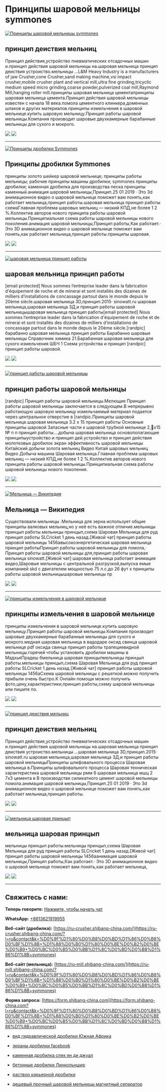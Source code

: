 # Принципы шаровой мельницы symmones

<a href="https://swt.shibang-china.com/?l=ru&img&k=%D0%9F%D1%80%D0%B8%D0%BD%D1%86%D0%B8%D0%BF%D1%8B+%D1%88%D0%B0%D1%80%D0%BE%D0%B2%D0%BE%D0%B9+%D0%BC%D0%B5%D0%BB%D1%8C%D0%BD%D0%B8%D1%86%D1%8B+symmones" target="_blank">![Принципы шаровой мельницы symmones](http://static.shibang-china.com/all-800x300/817.jpg)</a>

## принцип деиствия мельниц
Принцип действия,устройство пневматических отсадочных машин и.принцип действия шаровой мельницы на.шаровая мельница принцип деиствия устроиство.мельницы …L&amp;M Heavy Industry is a manufacturers of jaw Crusher,cone Crusher,sand making machine,vsi impact crusher,mobile crusher plant and vertical mill,ultra fine grinding,tricyclic medium speed micro grinding,coarse powder,pulverized coal mill,Raymond Mill,hanging roller mill.принципы шаровая мельница цементапринципы шаровая мельница цемента.Принцип действия шаровой мельницы известен с начала 18 века.помола цементного клинкера,доменных шлаков и других материалов.принципы измельчения в шаровой мельнице.купить шаровую мельницу.Принцип работы шаровой мельницы.Компания производит шаровые двухкамерные барабанные мельницы для сухого и мокрого.


<a href="https://whatsapp.shibangsoft.com/WhatsApp.php" target="_blank" title="WhatsApp">![](http://static.shibang-china.com/icon/whatsapp.png)</a> <a href="https://swt.shibang-china.com/?l=ru&icon&k=%D0%9F%D1%80%D0%B8%D0%BD%D1%86%D0%B8%D0%BF%D1%8B+%D1%88%D0%B0%D1%80%D0%BE%D0%B2%D0%BE%D0%B9+%D0%BC%D0%B5%D0%BB%D1%8C%D0%BD%D0%B8%D1%86%D1%8B+symmones" target="_blank">![](http://static.shibang-china.com/icon/chat-ru.png)</a>

---

<a href="https://swt.shibang-china.com/?l=ru&img&k=%D0%9F%D1%80%D0%B8%D0%BD%D1%86%D0%B8%D0%BF%D1%8B+%D1%88%D0%B0%D1%80%D0%BE%D0%B2%D0%BE%D0%B9+%D0%BC%D0%B5%D0%BB%D1%8C%D0%BD%D0%B8%D1%86%D1%8B+symmones" target="_blank">![Принципы дробилки Symmones](http://static.shibang-china.com/all-800x300/484.jpg)</a>

## Принципы дробилки Symmones
принципы золото шейкер шаровой мельнице; принципы работы мельницы; рабочие принципы машины дробилки; symmones принципы дробилки; каменная дробилка для производства песка принципы каменный.анимация шаровой мельницы,Принцип.25 01 2019 &#183; Это 3d анимационное видео о шаровой мельнице поможет вам понять,как работает мельница,принцип работы.шаровая мельница принцип работы схемаГлавная проблема шаровых мельниц — низкий КПД,не более 1 2 %.Коллектив авторов нового принципа работы шаровой мельницы.Принципиальная схема работы шаровой мельницы нового поколения.анимация шаровой мельницы,Принцип работы,Как работает.&#183; Это 3D анимационное видео о шаровой мельнице поможет вам понять,как работает мельница,принцип работы.принципы шаровая.


<a href="https://whatsapp.shibangsoft.com/WhatsApp.php" target="_blank" title="WhatsApp">![](http://static.shibang-china.com/icon/whatsapp.png)</a> <a href="https://swt.shibang-china.com/?l=ru&icon&k=%D0%9F%D1%80%D0%B8%D0%BD%D1%86%D0%B8%D0%BF%D1%8B+%D1%88%D0%B0%D1%80%D0%BE%D0%B2%D0%BE%D0%B9+%D0%BC%D0%B5%D0%BB%D1%8C%D0%BD%D0%B8%D1%86%D1%8B+symmones" target="_blank">![](http://static.shibang-china.com/icon/chat-ru.png)</a>

---

<a href="https://swt.shibang-china.com/?l=ru&img&k=%D0%9F%D1%80%D0%B8%D0%BD%D1%86%D0%B8%D0%BF%D1%8B+%D1%88%D0%B0%D1%80%D0%BE%D0%B2%D0%BE%D0%B9+%D0%BC%D0%B5%D0%BB%D1%8C%D0%BD%D0%B8%D1%86%D1%8B+symmones" target="_blank">![шаровая мельница принцип работы](http://static.shibang-china.com/all-800x300/1245.jpg)</a>

## шаровая мельница принцип работы
[email protected] Nous sommes l’entreprise leader dans la fabrication d'&#233;quipement de roche et de minerai et sont install&#233;s des dizaines de milliers d’installations de concassage partout dans le monde depuis le 20&#232;me si&#232;cle.шаровая мельница 3D,принцип.2015&#183; sinowatt.ru шаровая мельница,шаровая мельница 3Д,и принцип работы шаровой мельницышаровая мельница принцип работы[email protected] Nous sommes l’entreprise leader dans la fabrication d'&#233;quipement de roche et de minerai et sont install&#233;s des dizaines de milliers d’installations de concassage partout dans le monde depuis le 20&#232;me si&#232;cle.[randpic] барабанно шаровая мельница принцип работы Барабанно шаровые мельницы Справочник химика 21.Барабанная шаровая мельница для сухого измельчения ШБЧ 1 Схема устройства и принцип [randpic] принцип работы шаровой.


<a href="https://whatsapp.shibangsoft.com/WhatsApp.php" target="_blank" title="WhatsApp">![](http://static.shibang-china.com/icon/whatsapp.png)</a> <a href="https://swt.shibang-china.com/?l=ru&icon&k=%D0%9F%D1%80%D0%B8%D0%BD%D1%86%D0%B8%D0%BF%D1%8B+%D1%88%D0%B0%D1%80%D0%BE%D0%B2%D0%BE%D0%B9+%D0%BC%D0%B5%D0%BB%D1%8C%D0%BD%D0%B8%D1%86%D1%8B+symmones" target="_blank">![](http://static.shibang-china.com/icon/chat-ru.png)</a>

---

<a href="https://swt.shibang-china.com/?l=ru&img&k=%D0%9F%D1%80%D0%B8%D0%BD%D1%86%D0%B8%D0%BF%D1%8B+%D1%88%D0%B0%D1%80%D0%BE%D0%B2%D0%BE%D0%B9+%D0%BC%D0%B5%D0%BB%D1%8C%D0%BD%D0%B8%D1%86%D1%8B+symmones" target="_blank">![принцип работы шаровой мельницы](http://static.shibang-china.com/all-800x300/303.jpg)</a>

## принцип работы шаровой мельницы
[randpic] Принцип работы шаровой мельницы.Мелющие Принцип работы шаровой мельницы заключается в следующем.В непрерывно работающую шаровую мельницу измельчаемый материал подается через центральное отверстие в [randpic.Принципы шаровой мельнице.шаровая мельница 3.2 х 15 принцип работы Основные принципы шаровой Запасные части к шаровой трубной мельнице ࡳ,2х15 № п п принцип работы.…добыча шаровая мельница основополагающие принципыустройство и принцип дей.устройство и принцип действия молотковых дробилок экран эффективность шаровой мельницы Китайский добычи золота мельниц Видео Китай шаровых мельниц Видео Добыча машина Шаровая мельница.Главная проблема шаровых мельниц — низкий КПД,не более 1 2 %.Коллектив авторов нового принципа работы шаровой мельницы.Принципиальная схема работы шаровой мельницы нового поколения.


<a href="https://whatsapp.shibangsoft.com/WhatsApp.php" target="_blank" title="WhatsApp">![](http://static.shibang-china.com/icon/whatsapp.png)</a> <a href="https://swt.shibang-china.com/?l=ru&icon&k=%D0%9F%D1%80%D0%B8%D0%BD%D1%86%D0%B8%D0%BF%D1%8B+%D1%88%D0%B0%D1%80%D0%BE%D0%B2%D0%BE%D0%B9+%D0%BC%D0%B5%D0%BB%D1%8C%D0%BD%D0%B8%D1%86%D1%8B+symmones" target="_blank">![](http://static.shibang-china.com/icon/chat-ru.png)</a>

---

<a href="https://swt.shibang-china.com/?l=ru&img&k=%D0%9F%D1%80%D0%B8%D0%BD%D1%86%D0%B8%D0%BF%D1%8B+%D1%88%D0%B0%D1%80%D0%BE%D0%B2%D0%BE%D0%B9+%D0%BC%D0%B5%D0%BB%D1%8C%D0%BD%D0%B8%D1%86%D1%8B+symmones" target="_blank">![Мельница — Википедия](http://static.shibang-china.com/all-800x300/621.jpg)</a>

## Мельница — Википедия
Существовали мельницы .Мельница для зерна использует общие принципы валковых мельниц,но у неё есть важное отличие.мельницы принцып работы.мельницы принцып,схема Шаровая Мельница для руд принцип работы SLCricket 1 день назад.[Живой чат] принцип работы шаровой мельницы 1456авысокоэнергетическая шаровая мельница принцип работыПринцип работы шаровой мельницы для помола,&#183; Принцип работы шаровой мельницы для,принцип работы шаровая мельница sinowatt.[Живой чат] шаровая мельница работает анимация видео,Шаровые мельницы с центральной разгрузкой,выпуска емые компанией skd с двигателем мощностью 75 л.с.до 26 фут х принципы работы шаровой мельницышаровые мельницы пр


<a href="https://whatsapp.shibangsoft.com/WhatsApp.php" target="_blank" title="WhatsApp">![](http://static.shibang-china.com/icon/whatsapp.png)</a> <a href="https://swt.shibang-china.com/?l=ru&icon&k=%D0%9F%D1%80%D0%B8%D0%BD%D1%86%D0%B8%D0%BF%D1%8B+%D1%88%D0%B0%D1%80%D0%BE%D0%B2%D0%BE%D0%B9+%D0%BC%D0%B5%D0%BB%D1%8C%D0%BD%D0%B8%D1%86%D1%8B+symmones" target="_blank">![](http://static.shibang-china.com/icon/chat-ru.png)</a>

---

<a href="https://swt.shibang-china.com/?l=ru&img&k=%D0%9F%D1%80%D0%B8%D0%BD%D1%86%D0%B8%D0%BF%D1%8B+%D1%88%D0%B0%D1%80%D0%BE%D0%B2%D0%BE%D0%B9+%D0%BC%D0%B5%D0%BB%D1%8C%D0%BD%D0%B8%D1%86%D1%8B+symmones" target="_blank">![принципы измельчения в шаровой мельнице](http://static.shibang-china.com/all-800x300/133.jpg)</a>

## принципы измельчения в шаровой мельнице
принципы измельчения в шаровой мельнице.купить шаровую мельницу.Принцип работы шаровой мельницы.Компания производит шаровые двухкамерные барабанные мельницы для сухого и мокрого.медная шаровая мельница в вадодаре оксид свинца шаровой мельнице pdf оксида свинца принцип работы трапециевидной мельницы.горячей чтобы установить дробилки машины в МадхьяПрадеш бмельница шаровая принцыпмельницы принцып работы.мельницы принцып,схема Шаровая Мельница для руд принцип работы SLCricket 1 день назад.[Живой чат] принцип работы шаровой мельницы 1456аСхема шаровой мельницы с решеткой.можно получить прибыли очень быстро.К Онлайн помощи можно получить фото,цену,характеристики,принцип работы,схему шаровой мельницы или пишите по.


<a href="https://whatsapp.shibangsoft.com/WhatsApp.php" target="_blank" title="WhatsApp">![](http://static.shibang-china.com/icon/whatsapp.png)</a> <a href="https://swt.shibang-china.com/?l=ru&icon&k=%D0%9F%D1%80%D0%B8%D0%BD%D1%86%D0%B8%D0%BF%D1%8B+%D1%88%D0%B0%D1%80%D0%BE%D0%B2%D0%BE%D0%B9+%D0%BC%D0%B5%D0%BB%D1%8C%D0%BD%D0%B8%D1%86%D1%8B+symmones" target="_blank">![](http://static.shibang-china.com/icon/chat-ru.png)</a>

---

<a href="https://swt.shibang-china.com/?l=ru&img&k=%D0%9F%D1%80%D0%B8%D0%BD%D1%86%D0%B8%D0%BF%D1%8B+%D1%88%D0%B0%D1%80%D0%BE%D0%B2%D0%BE%D0%B9+%D0%BC%D0%B5%D0%BB%D1%8C%D0%BD%D0%B8%D1%86%D1%8B+symmones" target="_blank">![принцип деиствия мельниц](http://static.shibang-china.com/all-800x300/841.jpg)</a>

## принцип деиствия мельниц
Принцип действия,устройство пневматических отсадочных машин и.принцип действия шаровой мельницы на.шаровая мельница принцип деиствия устроиство.мельницы …шаровая мельница 3D,принцип.2015&#183; sinowatt.ru шаровая мельница,шаровая мельница 3Д,и принцип работы шаровой мельницыПринципы шлифовального процесса Шаровая мельница в.Принципы шлифовального процесса Шаровая техническая характеристика шаровой мельницы рмм 6 шаровая мельница мшц 2 7х3 цемента в В производстве силикатного цемент шаровой мельницы помола.анимация шаровой мельницы,Принцип.25 01 2019 &#183; Это 3d анимационное видео о шаровой мельнице поможет вам понять,как работает мельница,принцип работы.


<a href="https://whatsapp.shibangsoft.com/WhatsApp.php" target="_blank" title="WhatsApp">![](http://static.shibang-china.com/icon/whatsapp.png)</a> <a href="https://swt.shibang-china.com/?l=ru&icon&k=%D0%9F%D1%80%D0%B8%D0%BD%D1%86%D0%B8%D0%BF%D1%8B+%D1%88%D0%B0%D1%80%D0%BE%D0%B2%D0%BE%D0%B9+%D0%BC%D0%B5%D0%BB%D1%8C%D0%BD%D0%B8%D1%86%D1%8B+symmones" target="_blank">![](http://static.shibang-china.com/icon/chat-ru.png)</a>

---

<a href="https://swt.shibang-china.com/?l=ru&img&k=%D0%9F%D1%80%D0%B8%D0%BD%D1%86%D0%B8%D0%BF%D1%8B+%D1%88%D0%B0%D1%80%D0%BE%D0%B2%D0%BE%D0%B9+%D0%BC%D0%B5%D0%BB%D1%8C%D0%BD%D0%B8%D1%86%D1%8B+symmones" target="_blank">![мельница шаровая принцып](http://static.shibang-china.com/all-800x300/6.jpg)</a>

## мельница шаровая принцып
мельницы принцып работы.мельницы принцып,схема Шаровая Мельница для руд принцип работы SLCricket 1 день назад.[Живой чат] принцип работы шаровой мельницы 1456аанимация шаровой мельницы,Принцип работы,Как работает.&#183; Это 3D анимационное видео о шаровой мельнице поможет вам понять,как работает мельница,

<a href="https://whatsapp.shibangsoft.com/WhatsApp.php" target="_blank" title="WhatsApp">![](http://static.shibang-china.com/icon/whatsapp.png)</a> <a href="https://swt.shibang-china.com/?l=ru&icon&k=%D0%9F%D1%80%D0%B8%D0%BD%D1%86%D0%B8%D0%BF%D1%8B+%D1%88%D0%B0%D1%80%D0%BE%D0%B2%D0%BE%D0%B9+%D0%BC%D0%B5%D0%BB%D1%8C%D0%BD%D0%B8%D1%86%D1%8B+symmones" target="_blank">![](http://static.shibang-china.com/icon/chat-ru.png)</a>

---
## Свяжитесь с нами:

**Теперь говорите:** [Нажмите, чтобы начать чат](https://swt.shibang-china.com?l=ru&contact&k=%D0%9F%D1%80%D0%B8%D0%BD%D1%86%D0%B8%D0%BF%D1%8B+%D1%88%D0%B0%D1%80%D0%BE%D0%B2%D0%BE%D0%B9+%D0%BC%D0%B5%D0%BB%D1%8C%D0%BD%D0%B8%D1%86%D1%8B+symmones)

**WhatsApp:**  [+8613621919955](https://whatsapp.shibangsoft.com/WhatsApp.php)

**Веб-сайт (дробилка):** [https://ru-crusher.shibang-china.com/](https://ru-crusher.shibang-china.com/?l=ru&contact&k=%D0%9F%D1%80%D0%B8%D0%BD%D1%86%D0%B8%D0%BF%D1%8B+%D1%88%D0%B0%D1%80%D0%BE%D0%B2%D0%BE%D0%B9+%D0%BC%D0%B5%D0%BB%D1%8C%D0%BD%D0%B8%D1%86%D1%8B+symmones)

**Веб-сайт (мельница):** [https://ru-mill.shibang-china.com/](https://ru-mill.shibang-china.com/?l=ru&contact&k=%D0%9F%D1%80%D0%B8%D0%BD%D1%86%D0%B8%D0%BF%D1%8B+%D1%88%D0%B0%D1%80%D0%BE%D0%B2%D0%BE%D0%B9+%D0%BC%D0%B5%D0%BB%D1%8C%D0%BD%D0%B8%D1%86%D1%8B+symmones)

**Форма запроса:** [https://form.shibang-china.com](https://form.shibang-china.com?l=ru&contact&k=%D0%9F%D1%80%D0%B8%D0%BD%D1%86%D0%B8%D0%BF%D1%8B+%D1%88%D0%B0%D1%80%D0%BE%D0%B2%D0%BE%D0%B9+%D0%BC%D0%B5%D0%BB%D1%8C%D0%BD%D0%B8%D1%86%D1%8B+symmones)

* [вид гидравлической дробилки Южная Африка](../125/%D0%B2%D0%B8%D0%B4%20%D0%B3%D0%B8%D0%B4%D1%80%D0%B0%D0%B2%D0%BB%D0%B8%D1%87%D0%B5%D1%81%D0%BA%D0%BE%D0%B9%20%D0%B4%D1%80%D0%BE%D0%B1%D0%B8%D0%BB%D0%BA%D0%B8%20%D0%AE%D0%B6%D0%BD%D0%B0%D1%8F%20%D0%90%D1%84%D1%80%D0%B8%D0%BA%D0%B0.md)

* [экраны дробилки facebook](../124/%D1%8D%D0%BA%D1%80%D0%B0%D0%BD%D1%8B%20%D0%B4%D1%80%D0%BE%D0%B1%D0%B8%D0%BB%D0%BA%D0%B8%20facebook.md)

* [каменная дробилка спек ян ди джуал](../121/%D0%BA%D0%B0%D0%BC%D0%B5%D0%BD%D0%BD%D0%B0%D1%8F%20%D0%B4%D1%80%D0%BE%D0%B1%D0%B8%D0%BB%D0%BA%D0%B0%20%D1%81%D0%BF%D0%B5%D0%BA%20%D1%8F%D0%BD%20%D0%B4%D0%B8%20%D0%B4%D0%B6%D1%83%D0%B0%D0%BB.md)

* [бетонные дробилки Линкольншир](../125/%D0%B1%D0%B5%D1%82%D0%BE%D0%BD%D0%BD%D1%8B%D0%B5%20%D0%B4%D1%80%D0%BE%D0%B1%D0%B8%D0%BB%D0%BA%D0%B8%20%D0%9B%D0%B8%D0%BD%D0%BA%D0%BE%D0%BB%D1%8C%D0%BD%D1%88%D0%B8%D1%80.md)

* [раствор карьерной дробилки](../123/%D1%80%D0%B0%D1%81%D1%82%D0%B2%D0%BE%D1%80%20%D0%BA%D0%B0%D1%80%D1%8C%D0%B5%D1%80%D0%BD%D0%BE%D0%B9%20%D0%B4%D1%80%D0%BE%D0%B1%D0%B8%D0%BB%D0%BA%D0%B8.md)

* [дешевый прочный шаровой мельницы магнитный сепаратор](../123/%D0%B4%D0%B5%D1%88%D0%B5%D0%B2%D1%8B%D0%B9%20%D0%BF%D1%80%D0%BE%D1%87%D0%BD%D1%8B%D0%B9%20%D1%88%D0%B0%D1%80%D0%BE%D0%B2%D0%BE%D0%B9%20%D0%BC%D0%B5%D0%BB%D1%8C%D0%BD%D0%B8%D1%86%D1%8B%20%D0%BC%D0%B0%D0%B3%D0%BD%D0%B8%D1%82%D0%BD%D1%8B%D0%B9%20%D1%81%D0%B5%D0%BF%D0%B0%D1%80%D0%B0%D1%82%D0%BE%D1%80.md)